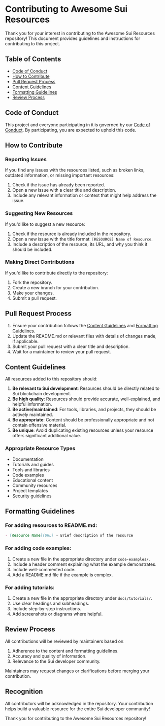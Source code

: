 # Contributing to Awesome Sui Resources

Thank you for your interest in contributing to the Awesome Sui Resources repository! This document provides guidelines and instructions for contributing to this project.

## Table of Contents

- [Code of Conduct](#code-of-conduct)
- [How to Contribute](#how-to-contribute)
- [Pull Request Process](#pull-request-process)
- [Content Guidelines](#content-guidelines)
- [Formatting Guidelines](#formatting-guidelines)
- [Review Process](#review-process)

## Code of Conduct

This project and everyone participating in it is governed by our [Code of Conduct](CODE_OF_CONDUCT.md). By participating, you are expected to uphold this code.

## How to Contribute

### Reporting Issues

If you find any issues with the resources listed, such as broken links, outdated information, or missing important resources:

1. Check if the issue has already been reported.
2. Open a new issue with a clear title and description.
3. Include any relevant information or context that might help address the issue.

### Suggesting New Resources

If you'd like to suggest a new resource:

1. Check if the resource is already included in the repository.
2. Open a new issue with the title format: `[RESOURCE] Name of Resource`.
3. Include a description of the resource, its URL, and why you think it should be included.

### Making Direct Contributions

If you'd like to contribute directly to the repository:

1. Fork the repository.
2. Create a new branch for your contribution.
3. Make your changes.
4. Submit a pull request.

## Pull Request Process

1. Ensure your contribution follows the [Content Guidelines](#content-guidelines) and [Formatting Guidelines](#formatting-guidelines).
2. Update the README.md or relevant files with details of changes made, if applicable.
3. Submit your pull request with a clear title and description.
4. Wait for a maintainer to review your pull request.

## Content Guidelines

All resources added to this repository should:

1. **Be relevant to Sui development**: Resources should be directly related to Sui blockchain development.
2. **Be high quality**: Resources should provide accurate, well-explained, and helpful information.
3. **Be active/maintained**: For tools, libraries, and projects, they should be actively maintained.
4. **Be appropriate**: Content should be professionally appropriate and not contain offensive material.
5. **Be unique**: Avoid duplicating existing resources unless your resource offers significant additional value.

### Appropriate Resource Types

- Documentation
- Tutorials and guides
- Tools and libraries
- Code examples
- Educational content
- Community resources
- Project templates
- Security guidelines

## Formatting Guidelines

### For adding resources to README.md:

```markdown
- [Resource Name](URL) - Brief description of the resource
```

### For adding code examples:

1. Create a new file in the appropriate directory under `code-examples/`.
2. Include a header comment explaining what the example demonstrates.
3. Include well-commented code.
4. Add a README.md file if the example is complex.

### For adding tutorials:

1. Create a new file in the appropriate directory under `docs/tutorials/`.
2. Use clear headings and subheadings.
3. Include step-by-step instructions.
4. Add screenshots or diagrams where helpful.

## Review Process

All contributions will be reviewed by maintainers based on:

1. Adherence to the content and formatting guidelines.
2. Accuracy and quality of information.
3. Relevance to the Sui developer community.

Maintainers may request changes or clarifications before merging your contribution.

## Recognition

All contributors will be acknowledged in the repository. Your contribution helps build a valuable resource for the entire Sui developer community!

Thank you for contributing to the Awesome Sui Resources repository!